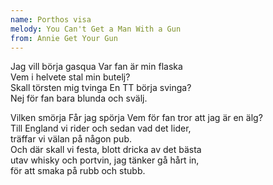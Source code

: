 ```yaml
---
name: Porthos visa
melody: You Can't Get a Man With a Gun
from: Annie Get Your Gun
---
```


Jag vill börja gasqua
Var fan är min flaska  
Vem i helvete stal min butelj?  
Skall törsten mig tvinga
En TT börja svinga?  
Nej för fan bara blunda och svälj.

Vilken smörja
Får jag spörja
Vem för fan tror att jag är en älg?  
Till England vi rider och sedan vad det lider,  
träffar vi välan på någon pub.  
Och där skall vi festa, blott dricka av det bästa  
utav whisky och portvin, jag tänker gå hårt in,  
för att smaka på rubb och stubb.
